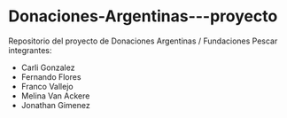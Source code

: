 # Donaciones-Argentinas---proyecto
Repositorio del proyecto de Donaciones Argentinas / Fundaciones Pescar
integrantes:
  - Carli Gonzalez
  - Fernando Flores
  - Franco Vallejo
  - Melina Van Ackere
  - Jonathan Gimenez

